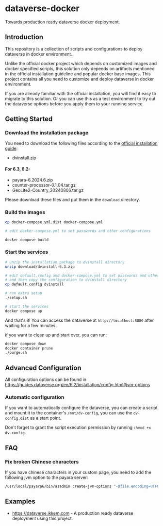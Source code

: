 # dataverse-docker
Towards production ready dataverse docker deployment.

## Introduction
This repository is a collection of scripts and configurations to deploy dataverse in docker environment.

Unlike the official docker project which depends on customized images and docker specified scripts,
this solution only depends on artifacts mentioned in the official installation guideline and popular docker base images.
This project contains all you need to customize and deploy dataverse in docker environment.

If you are already familiar with the official installation, you will find it easy to migrate to this solution.
Or you can use this as a test environment to try out the dataverse options before you apply them to your running service.

## Getting Started

### Download the installation package
You need to download the following files according to the [official installation guide](http://guides.dataverse.org/en/6.3/installation/prerequisites.html):

* dvinstall.zip

#### For 6.3, 6.2:
* payara-6.2024.6.zip 
* counter-processor-0.1.04.tar.gz
* GeoLite2-Country_20240806.tar.gz

Please download these files and put them in the `download` directory.

### Build the images
```bash
cp docker-compose.yml.dist docker-compose.yml

# edit docker-compose.yml to set passwords and other configurations

docker compose build
```

### Start the services
```bash
# unzip the installation package to dvinstall directory
unzip download/dvinstall-6.3.zip

# edit default.config and docker-compose.yml to set passwords and other configurations
# and then copy the configuration to dvinstall directory
cp default.config dvinstall

# run extra setup
./setup.sh  

# start the services
docker compose up
```

And that's it! You can access the dataverse at `http://localhost:8080` after waiting for a few minutes.

if you want to clean up and start over, you can run:

```bash
docker compose down
docker container prune
./purge.sh
```

## Advanced Configuration
All configuration options can be found in https://guides.dataverse.org/en/6.2/installation/config.html#jvm-options

### Automatic configuration
If you want to automatically configure the dataverse, you can create a script and mount it to the container's `/mnt/dv-config`, you can use the `dv-config.dist` as a start point.

Don't forget to grant the script execution permission by running `chmod +x dv-config`.

## FAQ

### Fix broken Chinese characters

If you have chinese characters in your custom page, you need to add the following jvm option to the payara server:
```bash
/usr/local/payara6/bin/asadmin create-jvm-options "-Dfile.encoding=UTF8"    
```

## Examples
* https://dataverse.ikkem.com - A production ready dataverse deployment using this project.